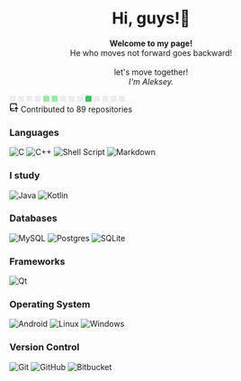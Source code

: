 
<h1 align="center">Hi, guys!👋</h1>
<p align="center">
    <b>Welcome to my page!</b>
    <br>He who moves not forward goes backward!<br>
    <br>let's move together!<br>
    <i>
        I'm Aleksey.<br>   
    </i>
<section>
                        <div class="field calendar">
                            <svg xmlns="http://www.w3.org/2000/svg" viewBox="0 0 210 11" width="210" height="16">
                                <g>
                                    <rect class="day" x="0" y="0" width="11" height="11" fill="#ebedf0" rx="2" ry="2"/>
                                    <rect class="day" x="15" y="0" width="11" height="11" fill="#ebedf0" rx="2" ry="2"/>
                                    <rect class="day" x="30" y="0" width="11" height="11" fill="#ebedf0" rx="2" ry="2"/>
                                    <rect class="day" x="45" y="0" width="11" height="11" fill="#ebedf0" rx="2" ry="2"/>
                                    <rect class="day" x="60" y="0" width="11" height="11" fill="#9be9a8" rx="2" ry="2"/>
                                    <rect class="day" x="75" y="0" width="11" height="11" fill="#9be9a8" rx="2" ry="2"/>
                                    <rect class="day" x="90" y="0" width="11" height="11" fill="#ebedf0" rx="2" ry="2"/>
                                    <rect class="day" x="105" y="0" width="11" height="11" fill="#ebedf0" rx="2" ry="2"/>
                                    <rect class="day" x="120" y="0" width="11" height="11" fill="#ebedf0" rx="2" ry="2"/>
                                    <rect class="day" x="135" y="0" width="11" height="11" fill="#40c463" rx="2" ry="2"/>
                                    <rect class="day" x="150" y="0" width="11" height="11" fill="#ebedf0" rx="2" ry="2"/>
                                    <rect class="day" x="165" y="0" width="11" height="11" fill="#ebedf0" rx="2" ry="2"/>
                                    <rect class="day" x="180" y="0" width="11" height="11" fill="#ebedf0" rx="2" ry="2"/>
                                    <rect class="day" x="195" y="0" width="11" height="11" fill="#ebedf0" rx="2" ry="2"/>
                                </g>
                            </svg>
                        </div>
                        <div class="field">
                            <svg xmlns="http://www.w3.org/2000/svg" viewBox="0 0 16 16" width="16" height="16">
                                <path fill-rule="evenodd" d="M1 2.5A2.5 2.5 0 013.5 0h8.75a.75.75 0 01.75.75v3.5a.75.75 0 01-1.5 0V1.5h-8a1 1 0 00-1 1v6.708A2.492 2.492 0 013.5 9h3.25a.75.75 0 010 1.5H3.5a1 1 0 100 2h5.75a.75.75 0 010 1.5H3.5A2.5 2.5 0 011 11.5v-9zm13.23 7.79a.75.75 0 001.06-1.06l-2.505-2.505a.75.75 0 00-1.06 0L9.22 9.229a.75.75 0 001.06 1.061l1.225-1.224v6.184a.75.75 0 001.5 0V9.066l1.224 1.224z"/>
                            </svg>
                            Contributed to 89 repositories
                        </div>
                    </section>

    
</p>

### Languages
![C](https://img.shields.io/badge/c-%2300599C.svg?style=for-the-badge&logo=c&logoColor=white)
![C++](https://img.shields.io/badge/c++-%2300599C.svg?style=for-the-badge&logo=c%2B%2B&logoColor=white)
![Shell Script](https://img.shields.io/badge/shell_script-%23121011.svg?style=for-the-badge&logo=gnu-bash&logoColor=white)
![Markdown](https://img.shields.io/badge/markdown-%23000000.svg?style=for-the-badge&logo=markdown&logoColor=white)

### I study
![Java](https://img.shields.io/badge/java-%23ED8B00.svg?style=for-the-badge&logo=openjdk&logoColor=white)
![Kotlin](https://img.shields.io/badge/kotlin-%237F52FF.svg?style=for-the-badge&logo=kotlin&logoColor=white)

### Databases
![MySQL](https://img.shields.io/badge/mysql-%2300f.svg?style=for-the-badge&logo=mysql&logoColor=white)
![Postgres](https://img.shields.io/badge/postgres-%23316192.svg?style=for-the-badge&logo=postgresql&logoColor=white)
![SQLite](https://img.shields.io/badge/sqlite-%2307405e.svg?style=for-the-badge&logo=sqlite&logoColor=white)

### Frameworks
![Qt](https://img.shields.io/badge/Qt-%23217346.svg?style=for-the-badge&logo=Qt&logoColor=white)

### Operating System
![Android](https://img.shields.io/badge/Android-3DDC84?style=for-the-badge&logo=android&logoColor=white)
![Linux](https://img.shields.io/badge/Linux-FCC624?style=for-the-badge&logo=linux&logoColor=black)
![Windows](https://img.shields.io/badge/Windows-0078D6?style=for-the-badge&logo=windows&logoColor=white)

### Version Control
![Git](https://img.shields.io/badge/git-%23F05033.svg?style=for-the-badge&logo=git&logoColor=white)
![GitHub](https://img.shields.io/badge/github-%23121011.svg?style=for-the-badge&logo=github&logoColor=white)
![Bitbucket](https://img.shields.io/badge/bitbucket-%230047B3.svg?style=for-the-badge&logo=bitbucket&logoColor=white)

<!--
**BERSHOV-AO/BERSHOV-AO** is a ✨ _special_ ✨ repository because its `README.md` (this file) appears on your GitHub profile.

Here are some ideas to get you started:

- 🔭 I’m currently working on ...
- 🌱 I’m currently learning ...
- 👯 I’m looking to collaborate on ...
- 🤔 I’m looking for help with ...
- 💬 Ask me about ...
- 📫 How to reach me: ...
- 😄 Pronouns: ...
- ⚡ Fun fact: ...
-->
